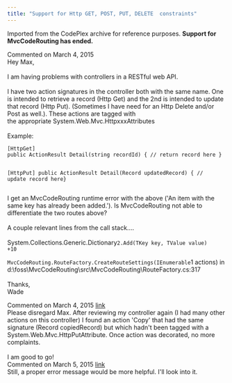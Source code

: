 ```yaml
---
title: "Support for Http GET, POST, PUT, DELETE  constraints"
---
```

<div class="note">
   <p>
      Imported from the CodePlex archive for reference purposes. <b>Support for MvcCodeRouting has ended.</b></p>
</div>
<div id="post1359840" class="discussion-comment op">
   <div class="discussion-header">Commented on 
      <time datetime="2015-03-04T08:11:15.943-08:00" title="2015-03-04T08:11:15.943-08:00">March 4, 2015</time>
   </div>
   <div class="discussion-message">Hey Max, <br />
<br />
I am having problems with controllers in a RESTful web API. <br />
<br />
I have two action signatures in the controller both with the same name. One is intended to retrieve a record (Http Get) and the 2nd is intended to update that record (Http Put). (Sometimes I have need for an Http Delete and/or Post as well.). These actions are tagged with <br />
the appropriate System.Web.Mvc.HttpxxxAttributes<br />
<br />
Example:<br />
<pre><code>[HttpGet]
public ActionResult Detail(string recordId) { // return record here }

[HttpPut]
public ActionResult Detail(Record updatedRecord) { // update record here}
</code></pre>

I get an MvcCodeRouting runtime error with the above ('An item with the same key has already been added.'). Is MvcCodeRouting not able to differentiate the two routes above?<br />
<br />
A couple relevant lines from the call stack....<br />
<br />
   System.Collections.Generic.Dictionary<code>2.Add(TKey key, TValue value) +10<br />   MvcCodeRouting.RouteFactory.CreateRouteSettings(IEnumerable</code>1 actions) in d:\foss\MvcCodeRouting\src\MvcCodeRouting\RouteFactory.cs:317<br />
<br />
Thanks,<br />
Wade<br />
</div>
</div>
<div id="post1359843" class="discussion-comment">
   <div class="discussion-header">Commented on 
      <time datetime="2015-03-04T08:25:47.437-08:00" title="2015-03-04T08:25:47.437-08:00">March 4, 2015</time> <a href="#post1359843" class="post-link">link</a></div>
   <div class="discussion-message">Please disregard Max. After reviewing my controller again (I had many other actions on this controller) I found an action 'Copy' that had the same signature (Record copiedRecord) but which hadn't been tagged with a System.Web.Mvc.HttpPutAttribute. Once action was decorated, no more complaints.<br />
<br />
I am good to go!<br />
</div>
</div>
<div id="post1360111" class="discussion-comment">
   <div class="discussion-header">Commented on 
      <time datetime="2015-03-05T07:36:42.393-08:00" title="2015-03-05T07:36:42.393-08:00">March 5, 2015</time> <a href="#post1360111" class="post-link">link</a></div>
   <div class="discussion-message">Still, a proper error message would be more helpful. I'll look into it.<br />
</div>
</div>